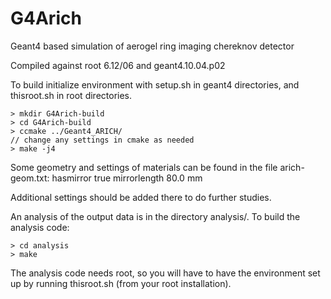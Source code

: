 # G4Arich
Geant4 based simulation of aerogel ring imaging chereknov detector

Compiled against root 6.12/06 and geant4.10.04.p02

To build initialize environment with setup.sh in geant4 directories, and thisroot.sh in root directories.

```
> mkdir G4Arich-build
> cd G4Arich-build
> ccmake ../Geant4_ARICH/
// change any settings in cmake as needed
> make -j4
```

Some geometry and settings of materials can be found in the file arich-geom.txt:
hasmirror true
mirrorlength 80.0 mm

Additional settings should be added there to do further studies.

An analysis of the output data is in the directory analysis/. To build the analysis code:

```
> cd analysis
> make
```

The analysis code needs root, so you will have to have the environment set up by running thisroot.sh (from your root installation).






